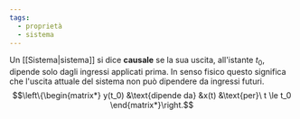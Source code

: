 ```yaml
---
tags:
  - proprietà
  - sistema
---
```

Un [[Sistema|sistema]] si dice **causale** se la sua uscita, all'istante $t_0$, dipende solo dagli ingressi applicati prima.
In senso fisico questo significa che l'uscita attuale del sistema non può dipendere da ingressi futuri.
$$\left\{\begin{matrix*}
y(t_0) &\text{dipende da} &x(t) &\text{per}\ t \le t_0
\end{matrix*}\right.$$